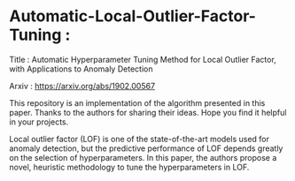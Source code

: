 # Automatic-Local-Outlier-Factor-Tuning : 

Title : Automatic Hyperparameter Tuning Method for Local Outlier Factor, with Applications to Anomaly Detection

Arxiv : https://arxiv.org/abs/1902.00567

This repository is an implementation of the algorithm presented in this paper. Thanks to the authors for sharing their ideas. Hope you find it helpful in your projects. 

Local outlier factor (LOF) is one of the state-of-the-art models used for anomaly detection, but the predictive performance of LOF depends greatly on the selection of hyperparameters. In this paper, the authors propose a novel, heuristic methodology to tune the hyperparameters in LOF.
